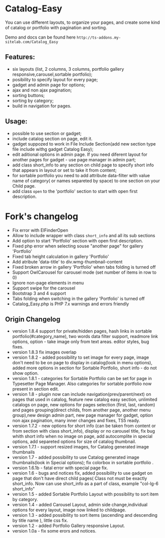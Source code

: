 # Catalog-Easy
You can use different layouts, to organize your pages, and create some kind of catalog or portfolio with pagination and sorting.

Demo and docs can be found here
`http://ts-addons.my-sitelab.com/Catalog_Easy`

## Features:
- six layouts (list, 2 columns, 3 columns, portfolio gallery responsive,carousel,sortable portfolio);
- posibility to specify layout for every page;
- gadget and admin page for options;
- ajax and non ajax pagination;
- sorting buttons;
- sorting by category;
- build in navigation for pages.

## Usage:
- possible to use section or gadget;
- include catalog section on page, edit it.
- gadget suppozed to work in File Include Section(add new section type file include withg gadget Catalog Easy);
- edit aditional options in admin page. If you need diferent layout for another pages for gadget - use page manager in admin part;
- add class short_info to any section on child page to specify short info that appears in layout or set to take it from content;
- for sortable portfolio you need to add attribute data-filter with value name of category( or names separeted by space) to one section on your Child page.
- add class `open` to the 'portfolio' section to start with open first description.
 
# Fork's changelog
- Fix error with ElFinderOpen
- Allow to include wrapper with class `short_info` and all its sub sections
- Add option to start 'Portfolio' section with open first description.
- Fixed php error when selecting souse "another page" for gallery 'Portfolio'
- Fixed tab height calculation in gallery 'Portfolio'
- Add atribute 'data-title' to div.wmg-thumbnail-content
- Fixed broken arrow in gallery 'Portfolio' when tabs folding is turned off
- Support OwlCarousel for carousel mode (set number of items in row to 0)
- Ignore non-page elements in menu
- Support swipe for the carousel
- Bootstrap 3 and 4 support
- Tabs folding when switching in the gallery 'Portfolio' is turned off
- Catalog_Easy.php is PHP 7.x warnings and errors friendly


## Origin Changelog
- version 1.8.4 support for private/hidden pages, hash links in sortable portfolio(#category_name), two words data filter support, readmore link options, option - take image only from text areas. editor styles, bug fixes.
- version 1.8.3 fix images overlap
- version 1.8.2 - added possibility to set image for every page, image don't need to be on page to display in catalog(look in menu options), added more options in section for Sortable Portfolio, short info - do not show option.
- version 1.8.1 - categories for Sortable Portfolio can be set for page in Typesetter Page Manager. Also categories for sortable portfolio now present in section edit.
- version 1.8 - plugin now can include navigation(prev/parent/next) on pages that used in catalog, feature new catalog easy section, unlimited catalogs on page, new options for pages selection (first, last, random) and pages grouping(direct childs, from another page, another menu group),new design admin part, new page manager for gadget, option non ajax pagination, many inner changes and fixes, TS5 ready.
- version 1.7.2 - new options for short info (can be taken from content or from section with class short_info), display or no carousel title, fix bug whith short info when no image on page, add autocomplite in special options, add separeted options for size of catalog thumbnail.
- version 1.7.1 - support resized images, for Catalog generated image thumbnails
- version 1.7 - added possibility to use Catalog generated image thumbnails(look in Special options); fix colorbox in sortable portfolio .
- version 1.6.1b - fatal error with special page fix.
- version 1.6 - bugs and notices fix, added possibility to use gadget on page that don't have direct child pages(
Class not must be exactly short_info. Now can use short_info as a part of class, example "col-lg-6 short_info"
- version 1.5 - added Sortable Portfolio Layout with possibility to sort item by category.
- version 1.4 - added Carousel Layout, admin side change,individual options for every layout, image now linked to childpage.
- version 1.3 - added possibility to sort items (ascending and descending by title name ), little css fix.
- version 1.2 - added Portfolio Gallery responsive Layout.
- version 1.0a - fix some erors and notices.
